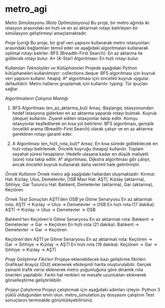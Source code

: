 # metro_agi
*Metro Simülasyonu (Rota Optimizasyonu)*
Bu proje, bir metro ağında iki istasyon arasındaki en hızlı ve en az aktarmalı rotayı belirleyen bir simülasyon geliştirmeyi amaçlamaktadır.

*Proje İçeriği*
Bu proje, bir graf veri yapısını kullanarak metro istasyonları arasındaki bağlantıları temsil eder ve aşağıdaki algoritmaları kullanarak optimal rotayı belirler:
BFS (Breadth-First Search): En az aktarma ile gidilecek rotayı bulur.
A* (A-Star) Algoritması: En hızlı rotayı bulur.

*Kullanılan Teknolojiler ve Kütüphaneler*
Projede aşağıdaki Python kütüphaneleri kullanılmıştır:
collections.deque: BFS algoritması için kuyruk veri yapısını kullanır.
heapq: A* algoritması için öncelikli kuyruk uygular.
defaultdict: Metro hatlarını gruplamak için kullanılır.
typing: Tür ipuçları sağlar.

*Algoritmaların Çalışma Mantığı*
1. BFS Algoritması (en_az_aktarma_bul)
Amaç: Başlangıç istasyonundan hedef istasyona giderken en az aktarma yaparak rotayı bulmak.
Kuyruk (deque) kullanılır.
Ziyaret edilen istasyonlar takip edilir.
Komşu istasyonlar keşfedilerek en kısa yol belirlenir.
BFS algoritması, genişlik öncelikli arama (Breadth-First Search) olarak çalışır ve en az aktarma gerektiren rotayı garanti eder.

2. A Algoritması (en_hizli_rota_bul)*
Amaç: En kısa sürede gidilebilecek en hızlı rotayı belirlemek.
Öncelik kuyruğu (heapq) kullanılır.
Toplam seyahat süresi hesaplanır.
Hedefe ulaşana kadar en düşük maliyetli (süre) rota takip edilir.
A* algoritması, Dijkstra algoritması gibi çalışır, ancak öncelikli kuyruk kullanarak daha verimli hale getirilmiştir.

*Örnek Kullanım*
Örnek metro ağı aşağıdaki hatlardan oluşmaktadır:
Kırmızı Hat: Kızılay, Ulus, Demetevler, OSB
Mavi Hat: AŞTİ, Kızılay (aktarma), Sıhhiye, Gar
Turuncu Hat: Batıkent, Demetevler (aktarma), Gar (aktarma), Keçiören

*Örnek Test Sonuçları*
AŞTİ'den OSB'ye Gitme Senaryosu
En az aktarmalı rota: AŞTİ -> Kızılay -> Ulus -> Demetevler -> OSB
En hızlı rota (17 dakika): AŞTİ -> Kızılay -> Ulus -> Demetevler -> OSB

Batıkent'ten Keçiören'e Gitme Senaryosu
En az aktarmalı rota: Batıkent -> Demetevler -> Gar -> Keçiören
En hızlı rota (21 dakika): Batıkent -> Demetevler -> Gar -> Keçiören

Keçiören'den AŞTİ'ye Gitme Senaryosu
En az aktarmalı rota: Keçiören -> Gar -> Sıhhiye -> Kızılay -> AŞTİ
En hızlı rota (19 dakika): Keçiören -> Gar -> Sıhhiye -> Kızılay -> AŞTİ

*Proje Geliştirme Fikirleri*
Projeye eklenebilecek bazı geliştirme fikirleri:
Grafiksel Arayüz (GUI) eklenerek etkileşimli harita oluşturulabilir.
Gerçek zamanlı trafik verisi eklenerek metro yoğunluğuna göre dinamik rota önerileri yapılabilir.
Farklı hat renkleri ve mesafe uzunlukları eklenerek görselleştirme geliştirilebilir.

*Projeyi Çalıştırma*
Projeyi çalıştırmak için aşağıdaki adımları izleyin:
Python 3 yüklü olduğundan emin olun.
metro_simulation.py dosyasını çalıştırın
Test sonuçlarını terminalde görüntüleyebilirsiniz.
